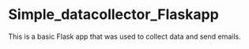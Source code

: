 # Simple_datacollector_Flaskapp
This is a basic Flask app that was used to collect data and send emails.
